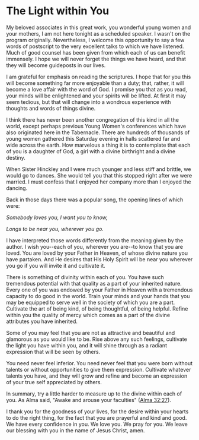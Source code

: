 # The Light within You

My beloved associates in this great work, you wonderful young women and your
mothers, I am not here tonight as a scheduled speaker. I wasn't on the program
originally. Nevertheless, I welcome this opportunity to say a few words of
postscript to the very excellent talks to which we have listened. Much of good
counsel has been given from which each of us can benefit immensely. I hope we
will never forget the things we have heard, and that they will become
guideposts in our lives.

I am grateful for emphasis on reading the scriptures. I hope that for you this
will become something far more enjoyable than a duty; that, rather, it will
become a love affair with the word of God. I promise you that as you read,
your minds will be enlightened and your spirits will be lifted. At first it
may seem tedious, but that will change into a wondrous experience with
thoughts and words of things divine.

I think there has never been another congregation of this kind in all the
world, except perhaps previous Young Women's conferences which have also
originated here in the Tabernacle. There are hundreds of thousands of young
women gathered this Saturday evening in halls scattered far and wide across
the earth. How marvelous a thing it is to contemplate that each of you is a
daughter of God, a girl with a divine birthright and a divine destiny.

When Sister Hinckley and I were much younger and less stiff and brittle, we
would go to dances. She would tell you that this stopped right after we were
married. I must confess that I enjoyed her company more than I enjoyed the
dancing.

Back in those days there was a popular song, the opening lines of which were:

_Somebody loves you, I want you to know,_

_Longs to be near you, wherever you go._

I have interpreted those words differently from the meaning given by the
author. I wish you--each of you, wherever you are--to know that you are loved.
You are loved by your Father in Heaven, of whose divine nature you have
partaken. And He desires that His Holy Spirit will be near you wherever you go
if you will invite it and cultivate it.

There is something of divinity within each of you. You have such tremendous
potential with that quality as a part of your inherited nature. Every one of
you was endowed by your Father in Heaven with a tremendous capacity to do good
in the world. Train your minds and your hands that you may be equipped to
serve well in the society of which you are a part. Cultivate the art of being
kind, of being thoughtful, of being helpful. Refine within you the quality of
mercy which comes as a part of the divine attributes you have inherited.

Some of you may feel that you are not as attractive and beautiful and
glamorous as you would like to be. Rise above any such feelings, cultivate the
light you have within you, and it will shine through as a radiant expression
that will be seen by others.

You need never feel inferior. You need never feel that you were born without
talents or without opportunities to give them expression. Cultivate whatever
talents you have, and they will grow and refine and become an expression of
your true self appreciated by others.

In summary, try a little harder to measure up to the divine within each of
you. As Alma said, "Awake and arouse your faculties" ([Alma
32:27](https://www.lds.org/scriptures/bofm/alma/32.27?lang=eng#26)).

I thank you for the goodness of your lives, for the desire within your hearts
to do the right thing, for the fact that you are prayerful and kind and good.
We have every confidence in you. We love you. We pray for you. We leave our
blessing with you in the name of Jesus Christ, amen.

